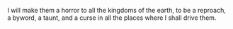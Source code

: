 I will make them a horror to all the kingdoms of the earth, to be a reproach, a byword, a taunt, and a curse in all the places where I shall drive them.
